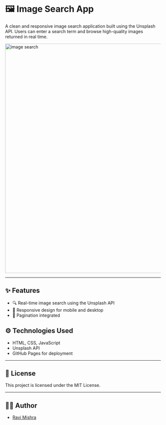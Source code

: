 # 🖼️ Image Search App

A clean and responsive image search application built using the Unsplash API. Users can enter a search term and browse high-quality images returned in real time.

[<img width="1549" height="742" alt="image search" src="https://github.com/user-attachments/assets/ab579492-fdeb-403a-9f97-2bca99dda190" />](https://rk-virus.github.io/Image-Search-App/)

---

## ✨ Features

- 🔍 Real-time image search using the Unsplash API  
- 📱 Responsive design for mobile and desktop  
- 📝 Pagination integrated  

## ⚙️ Technologies Used

- HTML, CSS, JavaScript  
- Unsplash API  
- GitHub Pages for deployment  

---

## 📝 License

This project is licensed under the MIT License.

---

## 🙋‍♂️ Author

- [Ravi Mishra](https://github.com/rk-virus)
